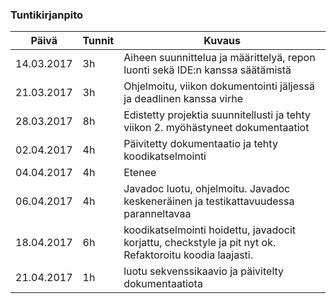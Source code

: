### Tuntikirjanpito
Päivä | Tunnit | Kuvaus
--------------- | ----- | ------
14.03.2017 | 3h | Aiheen suunnittelua ja määrittelyä, repon luonti sekä IDE:n kanssa säätämistä
21.03.2017 | 3h | Ohjelmoitu, viikon dokumentointi jäljessä ja deadlinen kanssa virhe
28.03.2017 | 8h | Edistetty projektia suunnitellusti ja tehty viikon 2. myöhästyneet dokumentaatiot
02.04.2017 | 4h | Päivitetty dokumentaatio ja tehty koodikatselmointi
04.04.2017 | 4h | Etenee
06.04.2017 | 4h | Javadoc luotu, ohjelmoitu. Javadoc keskeneräinen ja testikattavuudessa paranneltavaa
18.04.2017 | 6h | koodikatselmointi hoidettu, javadocit korjattu, checkstyle ja pit nyt ok. Refaktoroitu koodia laajasti.
21.04.2017 | 1h | luotu sekvenssikaavio ja päivitelty dokumentaatiota

